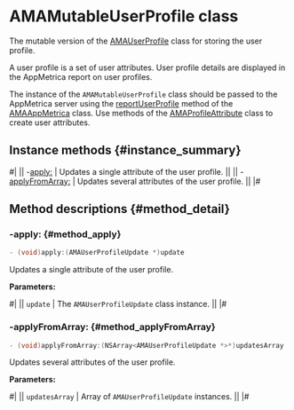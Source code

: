 # AMAMutableUserProfile class

The mutable version of the [AMAUserProfile](AMAUserProfile.md) class for storing the user profile.

A user profile is a set of user attributes. User profile details are displayed in the AppMetrica report on user profiles.

The instance of the `AMAMutableUserProfile` class should be passed to the AppMetrica server using the [reportUserProfile](AMAAppMetrica.md#method_reportUserProfile) method of the [AMAAppMetrica](AMAAppMetrica.md) class. Use methods of the [AMAProfileAttribute](AMAProfileAttribute.md) class to create user attributes.

## Instance methods {#instance_summary}

#|
|| -[apply:](#method_apply) | Updates a single attribute of the user profile. ||
|| -[applyFromArray:](#method_applyFromArray) | Updates several attributes of the user profile. ||
|#

## Method descriptions {#method_detail}

### -apply: {#method_apply}

```objectivec translate=no
- (void)apply:(AMAUserProfileUpdate *)update
```

Updates a single attribute of the user profile.

**Parameters:**

#|
|| `update` | The `AMAUserProfileUpdate` class instance. ||
|#

### -applyFromArray: {#method_applyFromArray}

```objectivec translate=no
- (void)applyFromArray:(NSArray<AMAUserProfileUpdate *>*)updatesArray
```

Updates several attributes of the user profile.

**Parameters:**

#|
|| `updatesArray` | Array of `AMAUserProfileUpdate` instances. ||
|#
